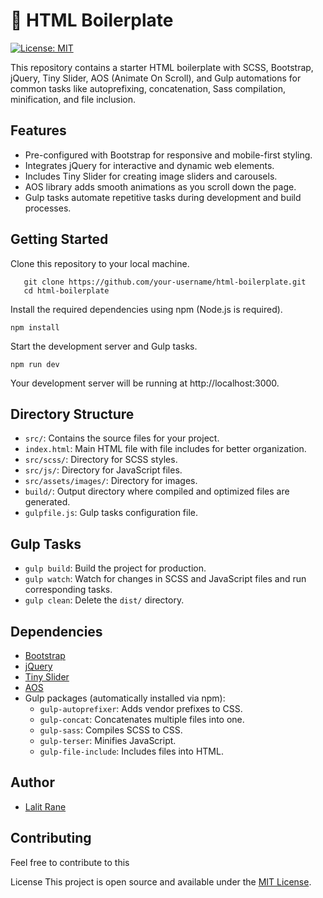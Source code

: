 # :rocket:	HTML Boilerplate

[![License: MIT](https://img.shields.io/badge/License-MIT-blue.svg)](https://opensource.org/licenses/MIT)

This repository contains a starter HTML boilerplate with SCSS, Bootstrap, jQuery, Tiny Slider, AOS (Animate On Scroll), and Gulp automations for common tasks like autoprefixing, concatenation, Sass compilation, minification, and file inclusion.

## Features

- Pre-configured with Bootstrap for responsive and mobile-first styling.
- Integrates jQuery for interactive and dynamic web elements.
- Includes Tiny Slider for creating image sliders and carousels.
- AOS library adds smooth animations as you scroll down the page.
- Gulp tasks automate repetitive tasks during development and build processes.

## Getting Started

Clone this repository to your local machine.

```
   git clone https://github.com/your-username/html-boilerplate.git
   cd html-boilerplate
```

Install the required dependencies using npm (Node.js is required).

```
npm install
```

Start the development server and Gulp tasks.

```
npm run dev
```

Your development server will be running at http://localhost:3000.

## Directory Structure

- `src/`: Contains the source files for your project.
- `index.html`: Main HTML file with file includes for better organization.
- `src/scss/`: Directory for SCSS styles.
- `src/js/`: Directory for JavaScript files.
- `src/assets/images/`: Directory for images.
- `build/`: Output directory where compiled and optimized files are generated.
- `gulpfile.js`: Gulp tasks configuration file.

## Gulp Tasks

- `gulp build`: Build the project for production.
- `gulp watch`: Watch for changes in SCSS and JavaScript files and run corresponding tasks.
- `gulp clean`: Delete the `dist/` directory.

## Dependencies

- [Bootstrap](https://getbootstrap.com/docs/5.2/getting-started/introduction/)
- [jQuery](https://jquery.com/)
- [Tiny Slider](https://github.com/ganlanyuan/tiny-slider)
- [AOS](https://michalsnik.github.io/aos/)
- Gulp packages (automatically installed via npm):
  - `gulp-autoprefixer`: Adds vendor prefixes to CSS.
  - `gulp-concat`: Concatenates multiple files into one.
  - `gulp-sass`: Compiles SCSS to CSS.
  - `gulp-terser`: Minifies JavaScript.
  - `gulp-file-include`: Includes files into HTML.

## Author

- [Lalit Rane](https://lalitrane.dev)

## Contributing

Feel free to contribute to this

License
This project is open source and available under the [MIT License](LICENSE).
